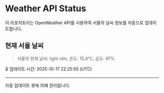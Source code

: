 
# Weather API Status

이 리포지토리는 OpenWeather API를 사용하여 서울의 날씨 정보를 자동으로 업데이트합니다.

## 현재 서울 날씨
> 서울의 현재 날씨: light rain, 온도: 15.4°C, 습도: 97%

⏳ 업데이트 시간: 2025-10-17 22:25:55 (UTC)

---
자동 업데이트 봇에 의해 관리됩니다.
